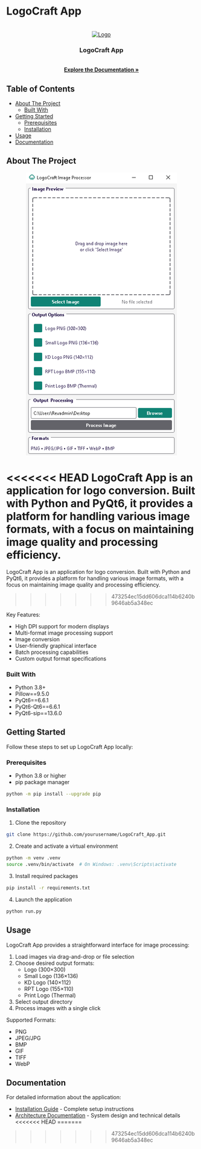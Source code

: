# LogoCraft App

<br />
<div align="center">
  <a href="https://github.com/yourusername/LogoCraft_App">
    <img src="HungerRush_Icon.ico" alt="Logo" width="80" height="80">
  </a>

  <h3 align="center">LogoCraft App</h3>

  <p align="center">
    <br />
    <a href="#documentation"><strong>Explore the Documentation »</strong></a>
    <br />
  </p>
</div>

## Table of Contents

- [About The Project](#about-the-project)
  - [Built With](#built-with)
- [Getting Started](#getting-started)
  - [Prerequisites](#prerequisites)
  - [Installation](#installation)
- [Usage](#usage)
- [Documentation](#documentation)

## About The Project

<p align="center">
  <img src="LogoCraftGUI.png" alt="LogoCraft Screenshot" />
</p>

<<<<<<< HEAD
LogoCraft App is an application for logo conversion. Built with Python and PyQt6, it provides a platform for handling various image formats, with a focus on maintaining image quality and processing efficiency.
=======
LogoCraft App is an  application for logo conversion. Built with Python and PyQt6, it provides a  platform for handling various image formats, with a focus on maintaining image quality and processing efficiency.
>>>>>>> 473254ec15dd606dca114b6240b9646ab5a348ec

Key Features:

- High DPI support for modern displays
- Multi-format image processing support
- Image conversion
- User-friendly graphical interface
- Batch processing capabilities
- Custom output format specifications

### Built With

- Python 3.8+
- Pillow==9.5.0
- PyQt6==6.6.1
- PyQt6-Qt6==6.6.1
- PyQt6-sip==13.6.0

## Getting Started

Follow these steps to set up LogoCraft App locally:

### Prerequisites

- Python 3.8 or higher
- pip package manager

```bash
python -m pip install --upgrade pip
```

### Installation

1. Clone the repository

```bash
git clone https://github.com/yourusername/LogoCraft_App.git
```

2. Create and activate a virtual environment

```bash
python -m venv .venv
source .venv/bin/activate  # On Windows: .venv\Scripts\activate
```

3. Install required packages

```bash
pip install -r requirements.txt
```

4. Launch the application

```bash
python run.py
```

## Usage

LogoCraft App provides a straightforward interface for image processing:

1. Load images via drag-and-drop or file selection
2. Choose desired output formats:
   - Logo (300×300)
   - Small Logo (136×136)
   - KD Logo (140×112)
   - RPT Logo (155×110)
   - Print Logo (Thermal)
3. Select output directory
4. Process images with a single click

Supported Formats:

- PNG
- JPEG/JPG
- BMP
- GIF
- TIFF
- WebP

## Documentation

For detailed information about the application:

- [Installation Guide](INSTALLATION.md) - Complete setup instructions
- [Architecture Documentation](ARCHITECTURE.md) - System design and technical details
<<<<<<< HEAD
=======

>>>>>>> 473254ec15dd606dca114b6240b9646ab5a348ec
